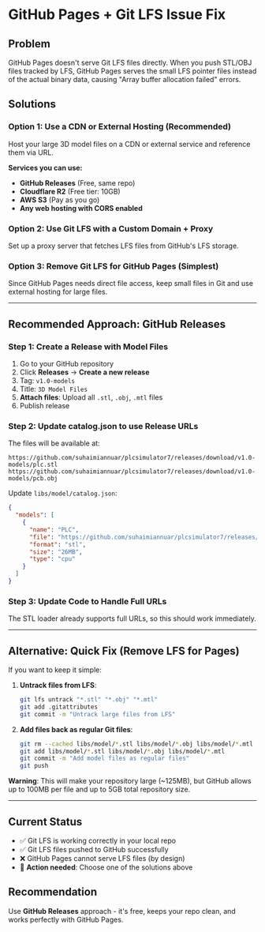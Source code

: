 # GitHub Pages + Git LFS Issue Fix

## Problem
GitHub Pages doesn't serve Git LFS files directly. When you push STL/OBJ files tracked by LFS, GitHub Pages serves the small LFS pointer files instead of the actual binary data, causing "Array buffer allocation failed" errors.

## Solutions

### Option 1: Use a CDN or External Hosting (Recommended)

Host your large 3D model files on a CDN or external service and reference them via URL.

**Services you can use:**
- **GitHub Releases** (Free, same repo)
- **Cloudflare R2** (Free tier: 10GB)
- **AWS S3** (Pay as you go)
- **Any web hosting with CORS enabled**

### Option 2: Use Git LFS with a Custom Domain + Proxy

Set up a proxy server that fetches LFS files from GitHub's LFS storage.

### Option 3: Remove Git LFS for GitHub Pages (Simplest)

Since GitHub Pages needs direct file access, keep small files in Git and use external hosting for large files.

---

## Recommended Approach: GitHub Releases

### Step 1: Create a Release with Model Files

1. Go to your GitHub repository
2. Click **Releases** → **Create a new release**
3. Tag: `v1.0-models`
4. Title: `3D Model Files`
5. **Attach files**: Upload all `.stl`, `.obj`, `.mtl` files
6. Publish release

### Step 2: Update catalog.json to use Release URLs

The files will be available at:
```
https://github.com/suhaimiannuar/plcsimulator7/releases/download/v1.0-models/plc.stl
https://github.com/suhaimiannuar/plcsimulator7/releases/download/v1.0-models/pcb.obj
```

Update `libs/model/catalog.json`:

```json
{
  "models": [
    {
      "name": "PLC",
      "file": "https://github.com/suhaimiannuar/plcsimulator7/releases/download/v1.0-models/plc.stl",
      "format": "stl",
      "size": "26MB",
      "type": "cpu"
    }
  ]
}
```

### Step 3: Update Code to Handle Full URLs

The STL loader already supports full URLs, so this should work immediately.

---

## Alternative: Quick Fix (Remove LFS for Pages)

If you want to keep it simple:

1. **Untrack files from LFS**:
   ```bash
   git lfs untrack "*.stl" "*.obj" "*.mtl"
   git add .gitattributes
   git commit -m "Untrack large files from LFS"
   ```

2. **Add files back as regular Git files**:
   ```bash
   git rm --cached libs/model/*.stl libs/model/*.obj libs/model/*.mtl
   git add libs/model/*.stl libs/model/*.obj libs/model/*.mtl
   git commit -m "Add model files as regular files"
   git push
   ```

**Warning**: This will make your repository large (~125MB), but GitHub allows up to 100MB per file and up to 5GB total repository size.

---

## Current Status

- ✅ Git LFS is working correctly in your local repo
- ✅ Git LFS files pushed to GitHub successfully
- ❌ GitHub Pages cannot serve LFS files (by design)
- 🎯 **Action needed**: Choose one of the solutions above

## Recommendation

Use **GitHub Releases** approach - it's free, keeps your repo clean, and works perfectly with GitHub Pages.
